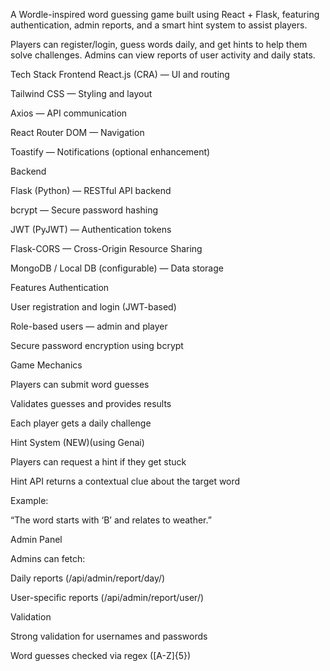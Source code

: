 A Wordle-inspired word guessing game built using React + Flask, featuring authentication, admin reports, and a smart hint system to assist players.

Players can register/login, guess words daily, and get hints to help them solve challenges. Admins can view reports of user activity and daily stats.


Tech Stack
Frontend
React.js (CRA) — UI and routing

Tailwind CSS — Styling and layout

Axios — API communication

React Router DOM — Navigation

Toastify — Notifications (optional enhancement)

 Backend

Flask (Python) — RESTful API backend

bcrypt — Secure password hashing

JWT (PyJWT) — Authentication tokens

Flask-CORS — Cross-Origin Resource Sharing

MongoDB / Local DB (configurable) — Data storage

 Features
 Authentication

User registration and login (JWT-based)

Role-based users — admin and player

Secure password encryption using bcrypt

 Game Mechanics

Players can submit word guesses

Validates guesses and provides results

Each player gets a daily challenge

 Hint System (NEW)(using Genai)

Players can request a hint if they get stuck

Hint API returns a contextual clue about the target word

Example:

“The word starts with ‘B’ and relates to weather.”

Admin Panel

Admins can fetch:

Daily reports (/api/admin/report/day/<date>)

User-specific reports (/api/admin/report/user/<username>)

Validation

Strong validation for usernames and passwords

Word guesses checked via regex ([A-Z]{5})


